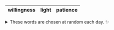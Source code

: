 <!-- word_basket start -->
| willingness | light | patience |
| :---------: | :---: | :------: |

<details>
  <summary>These words are chosen at random each day. ✨</summary>
  Take a look inside this repo to see how that works.
</details>
<!-- word_basket end -->
